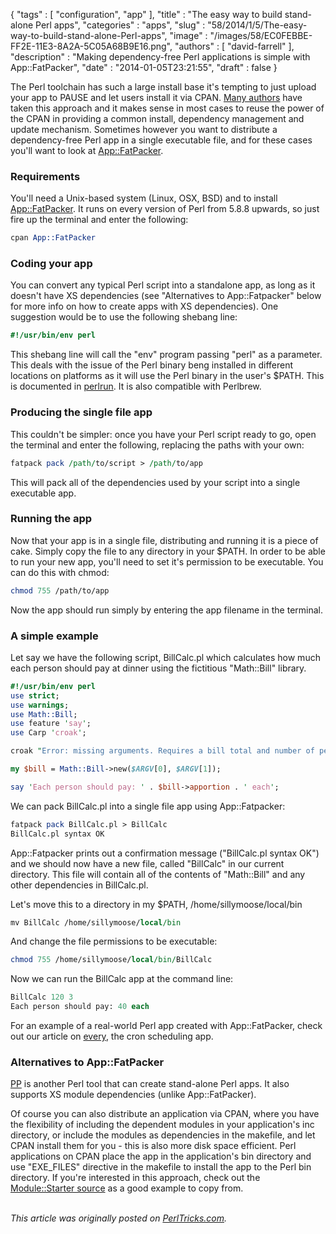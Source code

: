 {
   "tags" : [
      "configuration",
      "app"
   ],
   "title" : "The easy way to build stand-alone Perl apps",
   "categories" : "apps",
   "slug" : "58/2014/1/5/The-easy-way-to-build-stand-alone-Perl-apps",
   "image" : "/images/58/EC0FEBBE-FF2E-11E3-8A2A-5C05A68B9E16.png",
   "authors" : [
      "david-farrell"
   ],
   "description" : "Making dependency-free Perl applications is simple with App::FatPacker",
   "date" : "2014-01-05T23:21:55",
   "draft" : false
}


The Perl toolchain has such a large install base it's tempting to just upload your app to PAUSE and let users install it via CPAN. [Many authors](https://metacpan.org/search?q=App%3A%3A) have taken this approach and it makes sense in most cases to reuse the power of the CPAN in providing a common install, dependency management and update mechanism. Sometimes however you want to distribute a dependency-free Perl app in a single executable file, and for these cases you'll want to look at [App::FatPacker](https://metacpan.org/pod/App::FatPacker).

### Requirements

You'll need a Unix-based system (Linux, OSX, BSD) and to install [App::FatPacker](https://metacpan.org/pod/App::FatPacker). It runs on every version of Perl from 5.8.8 upwards, so just fire up the terminal and enter the following:

```perl
cpan App::FatPacker
```

### Coding your app

You can convert any typical Perl script into a standalone app, as long as it doesn't have XS dependencies (see "Alternatives to App::Fatpacker" below for more info on how to create apps with XS dependencies). One suggestion would be to use the following shebang line:

```perl
#!/usr/bin/env perl
```

This shebang line will call the "env" program passing "perl" as a parameter. This deals with the issue of the Perl binary beng installed in different locations on platforms as it will use the Perl binary in the user's $PATH. This is documented in [perlrun](http://perldoc.perl.org/perlrun.html). It is also compatible with Perlbrew.

### Producing the single file app

This couldn't be simpler: once you have your Perl script ready to go, open the terminal and enter the following, replacing the paths with your own:

```perl
fatpack pack /path/to/script > /path/to/app
```

This will pack all of the dependencies used by your script into a single executable app.

### Running the app

Now that your app is in a single file, distributing and running it is a piece of cake. Simply copy the file to any directory in your $PATH. In order to be able to run your new app, you'll need to set it's permission to be executable. You can do this with chmod:

```perl
chmod 755 /path/to/app
```

Now the app should run simply by entering the app filename in the terminal.

### A simple example

Let say we have the following script, BillCalc.pl which calculates how much each person should pay at dinner using the fictitious "Math::Bill" library.

```perl
#!/usr/bin/env perl
use strict;
use warnings;
use Math::Bill;
use feature 'say';
use Carp 'croak';

croak "Error: missing arguments. Requires a bill total and number of people at dinner. e.g:\n   BillCalc 100.40 3" unless @ARGV == 2;

my $bill = Math::Bill->new($ARGV[0], $ARGV[1]);

say 'Each person should pay: ' . $bill->apportion . ' each';
```

We can pack BillCalc.pl into a single file app using App::Fatpacker:

```perl
fatpack pack BillCalc.pl > BillCalc
BillCalc.pl syntax OK
```

App::Fatpacker prints out a confirmation message ("BillCalc.pl syntax OK") and we should now have a new file, called "BillCalc" in our current directory. This file will contain all of the contents of "Math::Bill" and any other dependencies in BillCalc.pl.

Let's move this to a directory in my $PATH, /home/sillymoose/local/bin

```perl
mv BillCalc /home/sillymoose/local/bin
```

And change the file permissions to be executable:

```perl
chmod 755 /home/sillymoose/local/bin/BillCalc
```

Now we can run the BillCalc app at the command line:

```perl
BillCalc 120 3
Each person should pay: 40 each
```

For an example of a real-world Perl app created with App::FatPacker, check out our article on [every](http://perltricks.com/article/55/2013/12/22/Schedule-jobs-like-a-boss-with-every), the cron scheduling app.

### Alternatives to App::FatPacker

[PP](https://metacpan.org/pod/pp) is another Perl tool that can create stand-alone Perl apps. It also supports XS module dependencies (unlike App::FatPacker).

Of course you can also distribute an application via CPAN, where you have the flexibility of including the dependent modules in your application's inc directory, or include the modules as dependencies in the makefile, and let CPAN install them for you - this is also more disk space efficient. Perl applications on CPAN place the app in the application's bin directory and use "EXE\_FILES" directive in the makefile to install the app to the Perl bin directory. If you're interested in this approach, check out the [Module::Starter source](https://metacpan.org/source/XSAWYERX/Module-Starter-1.62) as a good example to copy from.

\
*This article was originally posted on [PerlTricks.com](http://perltricks.com).*
